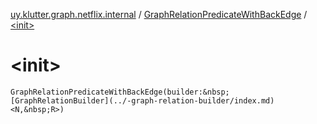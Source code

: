 [uy.klutter.graph.netflix.internal](../index.md) / [GraphRelationPredicateWithBackEdge](index.md) / [&lt;init&gt;](.)


# &lt;init&gt;
`GraphRelationPredicateWithBackEdge(builder:&nbsp;[GraphRelationBuilder](../-graph-relation-builder/index.md)<N,&nbsp;R>)`


